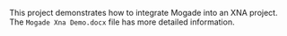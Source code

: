 This project demonstrates how to integrate Mogade into an XNA project. The `Mogade Xna Demo.docx` file has more detailed information.